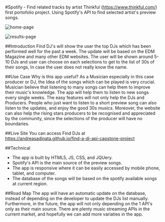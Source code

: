 #Spotify - Find related tracks by artist
Thinkful (https://www.thinkful.com/) first portofolio project. Using Spotify's API to find selected artist's preview songs.

![home-page](https://andreasadinata.github.io/find-a-dj-api-capstone-project/home-page-screenshot.png)

![results-page](https://andreasadinata.github.io/find-a-dj-api-capstone-project/result-screenshot.png)

##Introduction
Find DJ's will show the user the top DJs which has been performed well for the past a week. The update will be based on the EDM Magazine and
many other EDM websites. The user will be shown around 5-10 DJs and user can choose on each selections to get to the list of 30s of their songs, In case the user
does not really know the name.

##Use Case
Why is this app useful? As a Musician especially in this case producer or DJ, the Idea of the songs which can be played is very crucial.
Musician believe that listening to many songs can help them to improve their music's knowledge. The app will help them to listen to new songs every single weeks.
The easy features will not only help the DJs and Producers. People who just want to listen to a short preview song can also listen to the updates, and enjoy the good 30s musics.
Moreover, the website can also help the rising stars producers to be recognised and appreciated by the community, since the selections of the producer will have no boundaries.

##Live Site
You can access Find DJs at https://andreasadinata.github.io/find-a-dj-api-capstone-project

##Technical
* The app is built by HTML5, JS, CSS, and JQUery.
* Spotify's API is the main source of the preview songs.
* The app is responsive where it can be easily accessed by mobile phone, tablet, and computer.
* The database of the songs will be based on the spotify available songs at current region.

##Road Map
The app will have an automatic update on the database, instead of depending on the developer to update the DJs list manually.
Furthermore, in the future, the app will not only depending on the 1 API's only as their main source. There are plenty music streaming APIs
in the current market, and hopefully we can add more variaties in the app.
